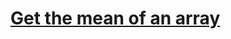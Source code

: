 # [Get the mean of an array](https://github.com/Leeloomoscow/codewars-get-the-mean-of-an-array.git)
